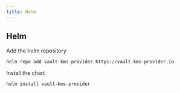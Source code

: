 ```yaml
---
title: Helm
---
```


## Helm

Add the helm repository
```shell
helm repo add vault-kms-provider https://vault-kms-provider.io 
```

Install the chart
```shell
helm install vault-kms-provider
```
